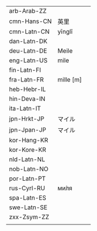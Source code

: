 | | | |
|-|-|-|
| arb-Arab-ZZ |  |  |
| cmn-Hans-CN | 英里 |  |
| cmn-Latn-CN | yīnglǐ |  |
| dan-Latn-DK |  |  |
| deu-Latn-DE | Meile |  |
| eng-Latn-US | mile |  |
| fin-Latn-FI |  |  |
| fra-Latn-FR | mille [m] |  |
| heb-Hebr-IL |  |  |
| hin-Deva-IN |  |  |
| ita-Latn-IT |  |  |
| jpn-Hrkt-JP | マイル |  |
| jpn-Jpan-JP | マイル |  |
| kor-Hang-KR |  |  |
| kor-Kore-KR |  |  |
| nld-Latn-NL |  |  |
| nob-Latn-NO |  |  |
| por-Latn-PT |  |  |
| rus-Cyrl-RU | ми́ля |  |
| spa-Latn-ES |  |  |
| swe-Latn-SE |  |  |
| zxx-Zsym-ZZ |  |  |
|  |  |  |
